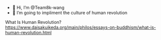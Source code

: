 - 👋 Hi, I’m @Team8k-wang
- 🌱 I’m going to impliment the culture of human revolution

What Is Human Revolution?
https://www.daisakuikeda.org/main/philos/essays-on-buddhism/what-is-human-revolution.html

<!---
Team8k-wang/Team8k-wang is a ✨ special ✨ repository because its `README.md` (this file) appears on your GitHub profile.
You can click the Preview link to take a look at your changes.
--->
